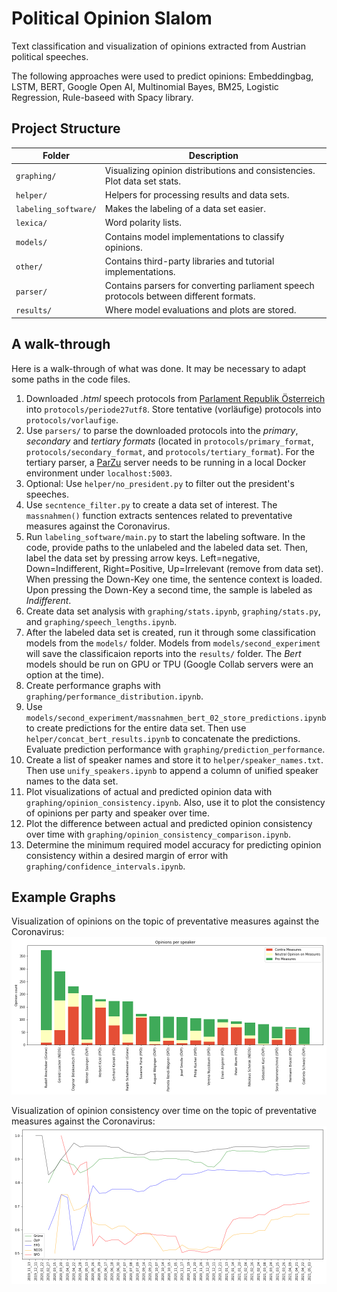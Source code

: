 # Political Opinion Slalom

Text classification and visualization of opinions extracted from Austrian political speeches.

The following approaches were used to predict opinions: Embeddingbag, LSTM, BERT, Google Open AI, Multinomial Bayes, BM25, Logistic Regression, Rule-baseed with Spacy library.

## Project Structure
| Folder               | Description                                                                            |
|----------------------|----------------------------------------------------------------------------------------|
| `graphing/`          | Visualizing opinion distributions and consistencies. Plot data set stats.              |
| `helper/`            | Helpers for processing results and data sets.                                          |
| `labeling_software/` | Makes the labeling of a data set easier.                                               |
| `lexica/`            | Word polarity lists.                                                                   |
| `models/`            | Contains model implementations to classify opinions.                                   |
| `other/`             | Contains third-party libraries and tutorial implementations.                           |
| `parser/`            | Contains parsers for converting parliament speech protocols between different formats. |
| `results/`           | Where model evaluations and plots are stored.                                          |

## A walk-through

Here is a walk-through of what was done. It may be necessary to adapt some paths in the code files.

1. Downloaded _.html_ speech protocols from [Parlament Republik Österreich](https://www.parlament.gv.at/PAKT/STPROT/) into `protocols/periode27utf8`. Store tentative (vorläufige) protocols into `protocols/vorlaufige`.
2. Use `parsers/` to parse the downloaded protocols into the _primary_, _secondary_ and _tertiary formats_ (located in `protocols/primary_format`, `protocols/secondary_format`, and `protocols/tertiary_format`). For the tertiary parser, a [ParZu](https://github.com/rsennrich/ParZu) server needs to be running in a local Docker environment under `localhost:5003`.
3. Optional: Use `helper/no_president.py` to filter out the president's speeches.
4. Use `secntence_filter.py` to create a data set of interest. The `massnahmen()` function extracts sentences related to preventative measures against the Coronavirus.
5. Run `labeling_software/main.py` to start the labeling software. In the code, provide paths to the unlabeled and the labeled data set. Then, label the data set by pressing arrow keys. Left=negative, Down=Indifferent, Right=Positive, Up=Irrelevant (remove from data set). When pressing the Down-Key one time, the sentence context is loaded. Upon pressing the Down-Key a second time, the sample is labeled as _Indifferent_. 
6. Create data set analysis with `graphing/stats.ipynb`, `graphing/stats.py`, and `graphing/speech_lengths.ipynb`.
7. After the labeled data set is created, run it through some classification models from the `models/` folder. Models from `models/second_experiment` will save the classificaion reports into the `results/` folder. The _Bert_ models should be run on GPU or TPU (Google Collab servers were an option at the time).
8. Create performance graphs with `graphing/performance_distribution.ipynb`.
9. Use `models/second_experiment/massnahmen_bert_02_store_predictions.ipynb` to create predictions for the entire data set. Then use `helper/concat_bert_results.ipynb` to concatenate the predictions. Evaluate prediction performance with `graphing/prediction_performance`.
10. Create a list of speaker names and store it to `helper/speaker_names.txt`. Then use `unify_speakers.ipynb` to append a column of unified speaker names to the data set.
11. Plot visualizations of actual and predicted opinion data with `graphing/opinion_consistency.ipynb`. Also, use it to plot the consistency of opinions per party and speaker over time.
12. Plot the difference between actual and predicted opinion consistency over time with `graphing/opinion_consistency_comparison.ipynb`.
13. Determine the minimum required model accuracy for predicting opinion consistency within a desired margin of error with `graphing/confidence_intervals.ipynb`.

## Example Graphs

Visualization of opinions on the topic of preventative measures against the Coronavirus: ![Plot of opinion distribution per speaker](results/opinion_measures_actual_per_speaker.png "Opinion distribution per speaker")

Visualization of opinion consistency over time on the topic of preventative measures against the Coronavirus: ![Plot of opinion consistency per party over time](results/opinion_measures_actual_consistency_over_time_per_party_big.png "Opinion consistency per party over time")
